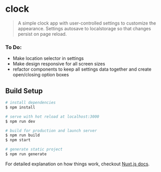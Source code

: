 # clock

> A simple clock app with user-controlled settings to customize the appearance. Settings autosave to localstorage so that changes persist on page reload.

### To Do:
 - Make location selector in settings
 - Make design responsive for all screen sizes
 - refactor components to keep all settings data together and create open/closing option boxes

## Build Setup

``` bash
# install dependencies
$ npm install

# serve with hot reload at localhost:3000
$ npm run dev

# build for production and launch server
$ npm run build
$ npm start

# generate static project
$ npm run generate
```

For detailed explanation on how things work, checkout [Nuxt.js docs](https://nuxtjs.org).

